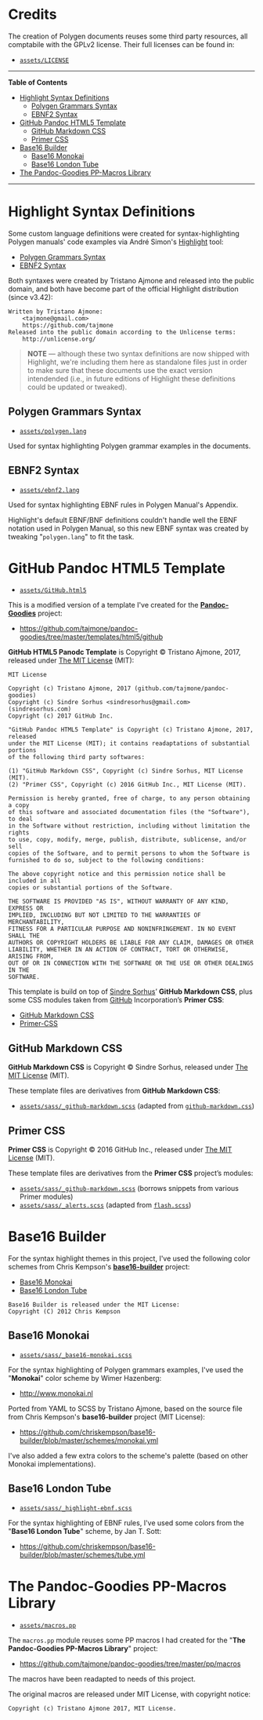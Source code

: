 # Credits

The creation of Polygen documents reuses some third party resources, all comptabile with the GPLv2 license. Their full licenses can be found in:

- [`assets/LICENSE`](./assets/LICENSE)


-----

**Table of Contents**

<!-- MarkdownTOC autolink="true" bracket="round" autoanchor="false" lowercase="true" lowercase_only_ascii="true" uri_encoding="true" depth="3" -->

- [Highlight Syntax Definitions](#highlight-syntax-definitions)
    - [Polygen Grammars Syntax](#polygen-grammars-syntax)
    - [EBNF2 Syntax](#ebnf2-syntax)
- [GitHub Pandoc HTML5 Template](#github-pandoc-html5-template)
    - [GitHub Markdown CSS](#github-markdown-css)
    - [Primer CSS](#primer-css)
- [Base16 Builder](#base16-builder)
    - [Base16 Monokai](#base16-monokai)
    - [Base16 London Tube](#base16-london-tube)
- [The Pandoc-Goodies PP-Macros Library](#the-pandoc-goodies-pp-macros-library)

<!-- /MarkdownTOC -->

-----

# Highlight Syntax Definitions

Some custom language definitions were created for syntax-highlighting Polygen manuals' code examples via André Simon's [Highlight] tool:

- [Polygen Grammars Syntax](#polygen-grammars-syntax)
- [EBNF2 Syntax](#ebnf2-syntax)

Both syntaxes were created by Tristano Ajmone and released into the public domain, and both have become part of the official Highlight distribution (since v3.42):

    Written by Tristano Ajmone:
        <tajmone@gmail.com>
        https://github.com/tajmone
    Released into the public domain according to the Unlicense terms:
        http://unlicense.org/

> __NOTE__ — although these two syntax definitions are now shipped with Highlight, we're including them here as standalone files just in order to make sure that these documents use the exact version intendended (i.e., in future editions of Highlight these definitions could be updated or tweaked).

## Polygen Grammars Syntax

- [`assets/polygen.lang`](./assets/polygen.lang)

Used for syntax highlighting Polygen grammar examples in the documents.

## EBNF2 Syntax

- [`assets/ebnf2.lang`](./assets/ebnf2.lang)

Used for syntax highlighting EBNF rules in Polygen Manual's Appendix.

Highlight's default EBNF/BNF definitions couldn't handle well the EBNF notation used in Polygen Manual, so this new EBNF syntax was created by tweaking "`polygen.lang`" to fit the task.

# GitHub Pandoc HTML5 Template

- [`assets/GitHub.html5`](./assets/GitHub.html5)

This is a modified version of a template I've created for the __[Pandoc-Goodies]__ project:

- https://github.com/tajmone/pandoc-goodies/tree/master/templates/html5/github

**GitHub HTML5 Panodc Template** is Copyright © Tristano Ajmone, 2017, released under [The MIT License](https://github.com/tajmone/pandoc-goodies/blob/master/templates/html5/github/LICENSE) (MIT):

    MIT License
    
    Copyright (c) Tristano Ajmone, 2017 (github.com/tajmone/pandoc-goodies)
    Copyright (c) Sindre Sorhus <sindresorhus@gmail.com> (sindresorhus.com)
    Copyright (c) 2017 GitHub Inc.
    
    "GitHub Pandoc HTML5 Template" is Copyright (c) Tristano Ajmone, 2017, released
    under the MIT License (MIT); it contains readaptations of substantial portions
    of the following third party softwares:
    
    (1) "GitHub Markdown CSS", Copyright (c) Sindre Sorhus, MIT License (MIT).
    (2) "Primer CSS", Copyright (c) 2016 GitHub Inc., MIT License (MIT).
    
    Permission is hereby granted, free of charge, to any person obtaining a copy
    of this software and associated documentation files (the "Software"), to deal
    in the Software without restriction, including without limitation the rights
    to use, copy, modify, merge, publish, distribute, sublicense, and/or sell
    copies of the Software, and to permit persons to whom the Software is
    furnished to do so, subject to the following conditions:
    
    The above copyright notice and this permission notice shall be included in all
    copies or substantial portions of the Software.
    
    THE SOFTWARE IS PROVIDED "AS IS", WITHOUT WARRANTY OF ANY KIND, EXPRESS OR
    IMPLIED, INCLUDING BUT NOT LIMITED TO THE WARRANTIES OF MERCHANTABILITY,
    FITNESS FOR A PARTICULAR PURPOSE AND NONINFRINGEMENT. IN NO EVENT SHALL THE
    AUTHORS OR COPYRIGHT HOLDERS BE LIABLE FOR ANY CLAIM, DAMAGES OR OTHER
    LIABILITY, WHETHER IN AN ACTION OF CONTRACT, TORT OR OTHERWISE, ARISING FROM,
    OUT OF OR IN CONNECTION WITH THE SOFTWARE OR THE USE OR OTHER DEALINGS IN THE
    SOFTWARE.


This template is build on top of [Sindre Sorhus](https://github.com/sindresorhus)’ **GitHub Markdown CSS**, plus some CSS modules taken from [GitHub](https://github.com) Incorporation’s **Primer CSS**:

  - [GitHub Markdown CSS](https://sindresorhus.com/github-markdown-css)
  - [Primer-CSS](http://primercss.io/)

## GitHub Markdown CSS

**GitHub Markdown CSS** is Copyright © Sindre Sorhus, released under [The MIT License](https://github.com/sindresorhus/github-markdown-css/blob/gh-pages/readme.md) (MIT).

These template files are derivatives from **GitHub Markdown CSS**:

  - [`assets/sass/_github-markdown.scss`](./assets/sass/_github-markdown.scss) (adapted from [`github-markdown.css`](https://github.com/sindresorhus/github-markdown-css/blob/gh-pages/github-markdown.css))

## Primer CSS

**Primer CSS** is Copyright © 2016 GitHub Inc., released under [The MIT License](https://github.com/primer/primer-css/blob/master/LICENSE) (MIT).

These template files are derivatives from the **Primer CSS** project’s modules:

  - [`assets/sass/_github-markdown.scss`](./assets/sass/_github-markdown.scss) (borrows snippets from various Primer modules)
  - [`assets/sass/_alerts.scss`](./assets/sass/_alerts.scss) (adapted from [`flash.scss`](https://github.com/primer/primer/blob/master/modules/primer-alerts/lib/flash.scss))

# Base16 Builder

For the syntax highlight themes in this project, I've used the following color schemes from Chris Kempson's __[base16-builder]__ project:

- [Base16 Monokai](#Base16-monokai)
- [Base16 London Tube](#base16-london-tube)
 

```
Base16 Builder is released under the MIT License:
Copyright (C) 2012 Chris Kempson
```

## Base16 Monokai

- [`assets/sass/_base16-monokai.scss`](./assets/sass/_base16-monokai.scss)

For the syntax highlighting of Polygen grammars examples, I've used the "__Monokai__" color scheme by Wimer Hazenberg:

- http://www.monokai.nl

Ported from YAML to SCSS by Tristano Ajmone, based on the source file from Chris Kempson's __base16-builder__ project (MIT License):

- https://github.com/chriskempson/base16-builder/blob/master/schemes/monokai.yml

I've also added a few extra colors to the scheme's palette (based on other Monokai implementations).

## Base16 London Tube

- [`assets/sass/_highlight-ebnf.scss`](./assets/sass/_highlight-ebnf.scss)

For the syntax highlighting of EBNF rules, I've used some colors from the "__Base16 London Tube__" scheme, by Jan T. Sott:

 - https://github.com/chriskempson/base16-builder/blob/master/schemes/tube.yml

# The Pandoc-Goodies PP-Macros Library

- [`assets/macros.pp`](./assets/macros.pp)

The `macros.pp` module reuses some PP macros I had created for the "__The Pandoc-Goodies PP-Macros Library__" project: 

- https://github.com/tajmone/pandoc-goodies/tree/master/pp/macros

The macros have been readapted to needs of this project.

The original macros are released under MIT License, with copyright notice:

    Copyright (c) Tristano Ajmone 2017, MIT License.



[Pandoc-Goodies]: https://github.com/tajmone/pandoc-goodies "Visit Pandoc-Goodies project on GitHub"

[Highlight]: http://www.andre-simon.de/doku/highlight/en/highlight.php "Visit Highlight website"

[base16-builder]: https://github.com/chriskempson/base16-builder/ "Visit Base16 Builder project on GitHub"